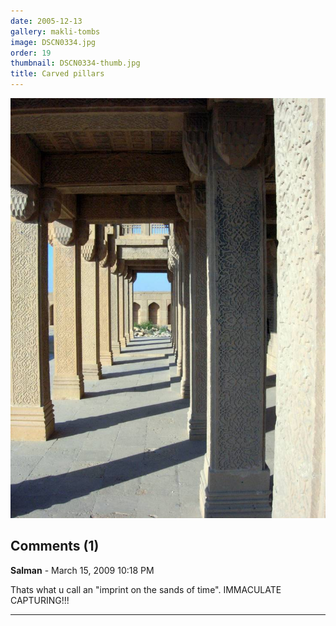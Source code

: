 ```yaml
---
date: 2005-12-13
gallery: makli-tombs
image: DSCN0334.jpg
order: 19
thumbnail: DSCN0334-thumb.jpg
title: Carved pillars
---
```


![Carved pillars](./DSCN0334.jpg)

<div id="comments">

## Comments (1)

**Salman** - March 15, 2009 10:18 PM

Thats what u call an "imprint on the sands of time". IMMACULATE CAPTURING!!!

---

</div>